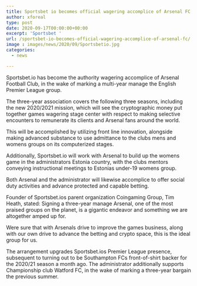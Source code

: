 ```yaml
---
title: Sportsbet io becomes official wagering accomplice of Arsenal FC
author: xforeal 
type: post
date: 2020-09-17T00:00:00+00:00
excerpt: 'Sportsbet '
url: /sportsbet-io-becomes-official-wagering-accomplice-of-arsenal-fc/
image : images/news/2020/09/Sportsbetio.jpg
categories:
  - news

---
```

Sportsbet.io has become the authority wagering accomplice of Arsenal Football Club, in the wake of marking a multi-year manage the English Premier League group. 

The three-year association covers the following three seasons, including the new 2020/2021 mission, which will see the cryptographic money put together games wagering stage center with respect to making selective encounters to remunerate its clients and Arsenal fans around the world. 

This will be accomplished by utilizing front line innovation, alongside making advanced substance to use admittance to the clubs mens and womens groups on its computerized stages. 

Additionally, Sportsbet.io will work with Arsenal to build up the womens game in the administrators Estonia country, with the clubs mentors conveying instructional meetings to Estonias under-19 womens group. 

Both Arsenal and the administrator will likewise accomplice to offer social duty activities and advance protected and capable betting. 

Founder of Sportsbet.ios parent organization Coingaming Group, Tim Heath, stated: Signing a three-year manage Arsenal, one of the most praised groups on the planet, is a gigantic endeavor and something we are altogether amped up for. 

Were sure that with Arsenals drive to improve the games business, along with our own drive to advance the betting and crypto space, this is the ideal group for us. 

The arrangement upgrades Sportsbet.ios Premier League presence, subsequent to turning out to be Southampton FCs front-of-shirt backer for the 2020/21 season a month ago. The administrator additionally supports Championship club Watford FC, in the wake of marking a three-year bargain the previous summer.